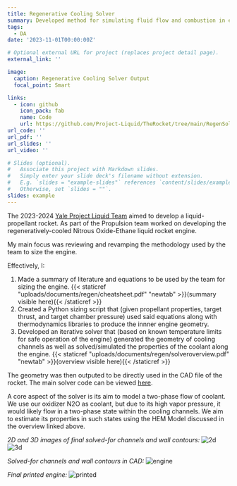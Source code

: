 ```yaml
---
title: Regenerative Cooling Solver
summary: Developed method for simulating fluid flow and combustion in engine, generating optimal engine geometries.
tags:
  - DA
date: '2023-11-01T00:00:00Z'

# Optional external URL for project (replaces project detail page).
external_link: ''

image:
  caption: Regenerative Cooling Solver Output
  focal_point: Smart

links:
  - icon: github
    icon_pack: fab
    name: Code
    url: https://github.com/Project-Liquid/TheRocket/tree/main/RegenSolver
url_code: ''
url_pdf: ''
url_slides: ''
url_video: ''

# Slides (optional).
#   Associate this project with Markdown slides.
#   Simply enter your slide deck's filename without extension.
#   E.g. `slides = "example-slides"` references `content/slides/example-slides.md`.
#   Otherwise, set `slides = ""`.
slides: example
---
```


The 2023-2024 [Yale Project Liquid Team](https://yaleaerospace.org/main/project-liquid) aimed to develop a liquid-propellant rocket. As part of the Propulsion team worked on developing the regeneratively-cooled Nitrous Oxide-Ethane liquid rocket engine. 

My main focus was reviewing and revamping the methodology used by the team to size the engine.

Effectively, I:
1) Made a summary of literature and equations to be used by the team for sizing the engine. {{< staticref "uploads/documents/regen/cheatsheet.pdf" "newtab" >}}(summary visible here){{< /staticref >}}
2) Created a Python sizing script that (given propellant properties, target thrust, and target chamber pressure) used said equations along with thermodynamics libraries to produce the innner engine geometry.
3) Developed an iterative solver that (based on known temperature limits for safe operation of the engine) generated the geometry of cooling channels as well as solved/simulated the properties of the coolant along the engine. {{< staticref "uploads/documents/regen/solveroverview.pdf" "newtab" >}}(overview visible here){{< /staticref >}}

The geometry was then outputed to be directly used in the CAD file of the rocket. The main solver code can be viewed [here](https://github.com/Project-Liquid/TheRocket/blob/main/RegenSolver/hemsolver.ipynb).

A core aspect of the solver is its aim to model a two-phase flow of coolant. We use our oxidizer N2O as coolant, but due to its high vapor pressure, it would likely flow in a two-phase state within the cooling channels. We aim to estimate its properties in such states using the HEM Model discussed in the overview linked above.

*2D and 3D images of final solved-for channels and wall contours:*
![2d](/uploads/images/regen/channel2d.png)
![3d](/uploads/images/regen/channel3d.png)

*Solved-for channels and wall contours in CAD:*
![engine](/uploads/images/regen/engine.png)

*Final printed engine:*
![printed](/uploads/images/regen/printed.webp)

